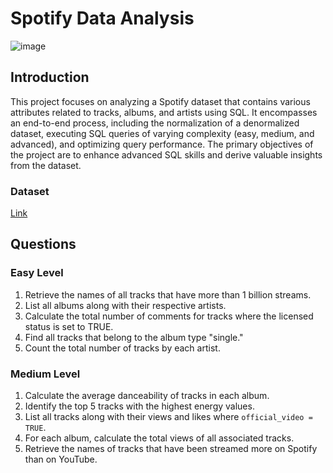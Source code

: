 # Spotify Data Analysis
![image](https://github.com/user-attachments/assets/94b0cd02-e474-4465-aeba-dc374538cfe0)




## Introduction
This project focuses on analyzing a Spotify dataset that contains various attributes related to tracks, albums, and artists using SQL. It encompasses an end-to-end process, including the normalization of a denormalized dataset, executing SQL queries of varying complexity (easy, medium, and advanced), and optimizing query performance. The primary objectives of the project are to enhance advanced SQL skills and derive valuable insights from the dataset.
### Dataset 
[Link](https://www.kaggle.com/datasets/sanjanchaudhari/spotify-dataset)

## Questions
### Easy Level
1. Retrieve the names of all tracks that have more than 1 billion streams.
2. List all albums along with their respective artists.
3. Calculate the total number of comments for tracks where the licensed status is set to TRUE.
4. Find all tracks that belong to the album type "single."
5. Count the total number of tracks by each artist.
### Medium Level
1. Calculate the average danceability of tracks in each album.
2. Identify the top 5 tracks with the highest energy values.
3. List all tracks along with their views and likes where `official_video = TRUE`.
4. For each album, calculate the total views of all associated tracks.
5. Retrieve the names of tracks that have been streamed more on Spotify than on YouTube.


